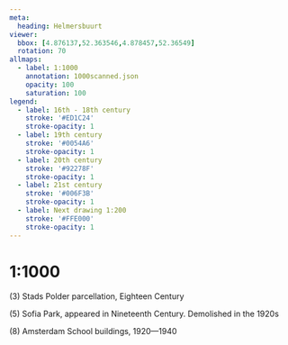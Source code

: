 ```yaml
---
meta:
  heading: Helmersbuurt
viewer:
  bbox: [4.876137,52.363546,4.878457,52.36549]
  rotation: 70
allmaps:
  - label: 1:1000
    annotation: 1000scanned.json
    opacity: 100
    saturation: 100
legend:
  - label: 16th - 18th century
    stroke: '#ED1C24'
    stroke-opacity: 1
  - label: 19th century
    stroke: '#0054A6'
    stroke-opacity: 1
  - label: 20th century
    stroke: '#92278F'
    stroke-opacity: 1
  - label: 21st century
    stroke: '#006F3B'
    stroke-opacity: 1
  - label: Next drawing 1:200
    stroke: '#FFE000'
    stroke-opacity: 1
---
```

# 1:1000

(3) Stads Polder parcellation, Eighteen Century

(5) Sofia Park, appeared in Nineteenth Century. Demolished in the 1920s

(8) Amsterdam School buildings, 1920—1940